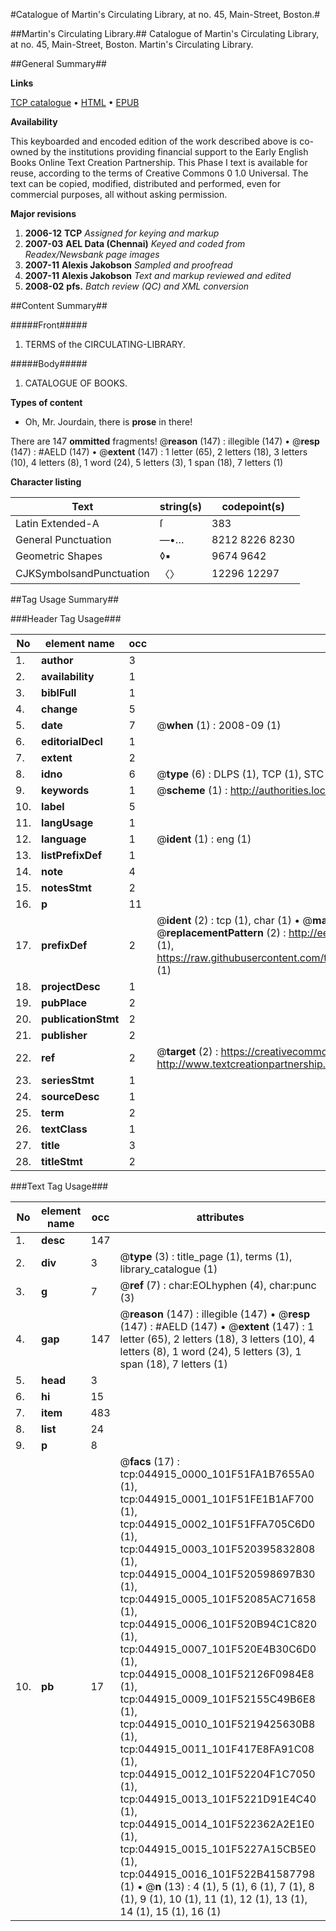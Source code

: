 #Catalogue of Martin's Circulating Library, at no. 45, Main-Street, Boston.#

##Martin's Circulating Library.##
Catalogue of Martin's Circulating Library, at no. 45, Main-Street, Boston.
Martin's Circulating Library.

##General Summary##

**Links**

[TCP catalogue](http://www.ota.ox.ac.uk/tcp/)  • 
[HTML](http://tei.it.ox.ac.uk/tcp/Texts-HTML/free/N34/N34302.html)  • 
[EPUB](http://tei.it.ox.ac.uk/tcp/Texts-EPUB/free/N34/N34302.epub)

**Availability**

This keyboarded and encoded edition of the
	       work described above is co-owned by the institutions
	       providing financial support to the Early English Books
	       Online Text Creation Partnership. This Phase I text is
	       available for reuse, according to the terms of Creative
	       Commons 0 1.0 Universal. The text can be copied,
	       modified, distributed and performed, even for
	       commercial purposes, all without asking permission.

**Major revisions**

1. __2006-12__ __TCP__ *Assigned for keying and markup*
1. __2007-03__ __AEL Data (Chennai)__ *Keyed and coded from Readex/Newsbank page images*
1. __2007-11__ __Alexis Jakobson__ *Sampled and proofread*
1. __2007-11__ __Alexis Jakobson__ *Text and markup reviewed and edited*
1. __2008-02__ __pfs.__ *Batch review (QC) and XML conversion*

##Content Summary##

#####Front#####

1. TERMS of the CIRCULATING-LIBRARY.

#####Body#####

1. CATALOGUE OF BOOKS.

**Types of content**

  * Oh, Mr. Jourdain, there is **prose** in there!

There are 147 **ommitted** fragments! 
 @__reason__ (147) : illegible (147)  •  @__resp__ (147) : #AELD (147)  •  @__extent__ (147) : 1 letter (65), 2 letters (18), 3 letters (10), 4 letters (8), 1 word (24), 5 letters (3), 1 span (18), 7 letters (1)

**Character listing**


|Text|string(s)|codepoint(s)|
|---|---|---|
|Latin Extended-A|ſ|383|
|General Punctuation|—•…|8212 8226 8230|
|Geometric Shapes|◊▪|9674 9642|
|CJKSymbolsandPunctuation|〈〉|12296 12297|

##Tag Usage Summary##

###Header Tag Usage###

|No|element name|occ|attributes|
|---|---|---|---|
|1.|__author__|3||
|2.|__availability__|1||
|3.|__biblFull__|1||
|4.|__change__|5||
|5.|__date__|7| @__when__ (1) : 2008-09 (1)|
|6.|__editorialDecl__|1||
|7.|__extent__|2||
|8.|__idno__|6| @__type__ (6) : DLPS (1), TCP (1), STC (1), NOTIS (1), IMAGE-SET (1), EVANS-CITATION (1)|
|9.|__keywords__|1| @__scheme__ (1) : http://authorities.loc.gov/ (1)|
|10.|__label__|5||
|11.|__langUsage__|1||
|12.|__language__|1| @__ident__ (1) : eng (1)|
|13.|__listPrefixDef__|1||
|14.|__note__|4||
|15.|__notesStmt__|2||
|16.|__p__|11||
|17.|__prefixDef__|2| @__ident__ (2) : tcp (1), char (1)  •  @__matchPattern__ (2) : ([0-9\-]+):([0-9IVX]+) (1), (.+) (1)  •  @__replacementPattern__ (2) : http://eebo.chadwyck.com/downloadtiff?vid=$1&page=$2 (1), https://raw.githubusercontent.com/textcreationpartnership/Texts/master/tcpchars.xml#$1 (1)|
|18.|__projectDesc__|1||
|19.|__pubPlace__|2||
|20.|__publicationStmt__|2||
|21.|__publisher__|2||
|22.|__ref__|2| @__target__ (2) : https://creativecommons.org/publicdomain/zero/1.0/ (1), http://www.textcreationpartnership.org/docs/. (1)|
|23.|__seriesStmt__|1||
|24.|__sourceDesc__|1||
|25.|__term__|2||
|26.|__textClass__|1||
|27.|__title__|3||
|28.|__titleStmt__|2||


###Text Tag Usage###

|No|element name|occ|attributes|
|---|---|---|---|
|1.|__desc__|147||
|2.|__div__|3| @__type__ (3) : title_page (1), terms (1), library_catalogue (1)|
|3.|__g__|7| @__ref__ (7) : char:EOLhyphen (4), char:punc (3)|
|4.|__gap__|147| @__reason__ (147) : illegible (147)  •  @__resp__ (147) : #AELD (147)  •  @__extent__ (147) : 1 letter (65), 2 letters (18), 3 letters (10), 4 letters (8), 1 word (24), 5 letters (3), 1 span (18), 7 letters (1)|
|5.|__head__|3||
|6.|__hi__|15||
|7.|__item__|483||
|8.|__list__|24||
|9.|__p__|8||
|10.|__pb__|17| @__facs__ (17) : tcp:044915_0000_101F51FA1B7655A0 (1), tcp:044915_0001_101F51FE1B1AF700 (1), tcp:044915_0002_101F51FFA705C6D0 (1), tcp:044915_0003_101F520395832808 (1), tcp:044915_0004_101F520598697B30 (1), tcp:044915_0005_101F52085AC71658 (1), tcp:044915_0006_101F520B94C1C820 (1), tcp:044915_0007_101F520E4B30C6D0 (1), tcp:044915_0008_101F52126F0984E8 (1), tcp:044915_0009_101F52155C49B6E8 (1), tcp:044915_0010_101F5219425630B8 (1), tcp:044915_0011_101F417E8FA91C08 (1), tcp:044915_0012_101F52204F1C7050 (1), tcp:044915_0013_101F5221D91E4C40 (1), tcp:044915_0014_101F522362A2E1E0 (1), tcp:044915_0015_101F5227A15CB5E0 (1), tcp:044915_0016_101F522B41587798 (1)  •  @__n__ (13) : 4 (1), 5 (1), 6 (1), 7 (1), 8 (1), 9 (1), 10 (1), 11 (1), 12 (1), 13 (1), 14 (1), 15 (1), 16 (1)|
